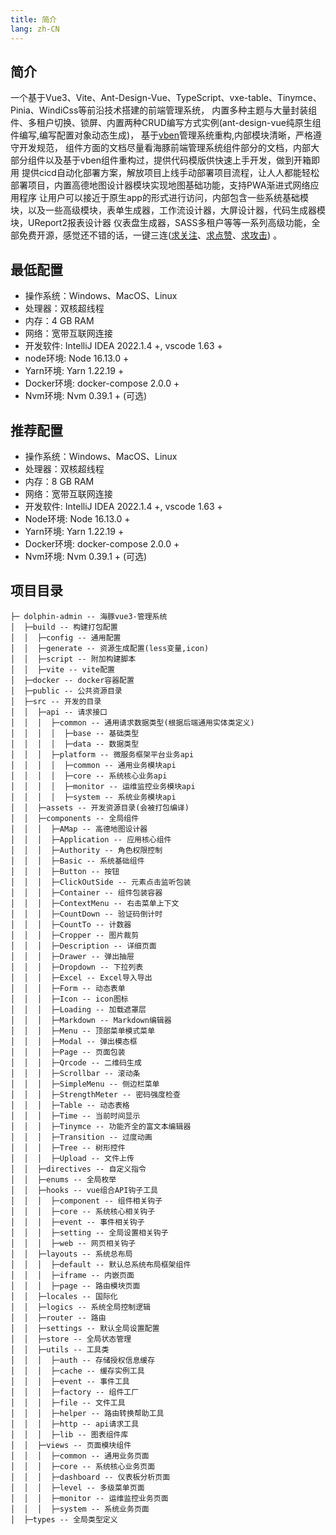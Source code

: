 ```yaml
---
title: 简介
lang: zh-CN
---
```


## 简介
一个基于Vue3、Vite、Ant-Design-Vue、TypeScript、vxe-table、Tinymce、 Pinia、WindiCss等前沿技术搭建的前端管理系统，
内置多种主题与大量封装组件、多租户切换、锁屏、内置两种CRUD编写方式实例(ant-design-vue纯原生组件编写,编写配置对象动态生成)，
基于[vben](https://github.com/vbenjs/vue-vben-admin)管理系统重构,内部模块清晰，严格遵守开发规范，
组件方面的文档尽量看海豚前端管理系统组件部分的文档，内部大部分组件以及基于vben组件重构过，提供代码模版供快速上手开发，做到开箱即用
提供cicd自动化部署方案，解放项目上线手动部署项目流程，让人人都能轻松部署项目，内置高德地图设计器模块实现地图基础功能，支持PWA渐进式网络应用程序
让用户可以接近于原生app的形式进行访问，内部包含一些系统基础模块，以及一些高级模块，表单生成器，工作流设计器，大屏设计器，代码生成器模块，UReport2报表设计器
仪表盘生成器，SASS多租户等等一系列高级功能，全部免费开源，感觉还不错的话，一键三连([求关注](https://github.com/wangxiang4)、[求点赞](https://github.com/wangxiang4/dolphin-admin)、[求攻击](https://vuejs.godolphinx.org)) 。

## 最低配置
- 操作系统：Windows、MacOS、Linux
- 处理器：双核超线程
- 内存：4 GB RAM
- 网络：宽带互联网连接
- 开发软件: IntelliJ IDEA 2022.1.4 +, vscode 1.63 +
- node环境: Node 16.13.0 + 
- Yarn环境: Yarn 1.22.19 +
- Docker环境: docker-compose 2.0.0 +
- Nvm环境: Nvm 0.39.1 + (可选)

## 推荐配置
- 操作系统：Windows、MacOS、Linux
- 处理器：双核超线程
- 内存：8 GB RAM
- 网络：宽带互联网连接
- 开发软件: IntelliJ IDEA 2022.1.4 +, vscode 1.63 +
- Node环境: Node 16.13.0 +
- Yarn环境: Yarn 1.22.19 +
- Docker环境: docker-compose 2.0.0 +
- Nvm环境: Nvm 0.39.1 + (可选)

## 项目目录
```
├─ dolphin-admin -- 海豚vue3-管理系统
│  ├─build -- 构建打包配置
│  │  ├─config -- 通用配置
│  │  ├─generate -- 资源生成配置(less变量,icon)
│  │  ├─script -- 附加构建脚本
│  │  ├─vite -- vite配置
│  ├─docker -- docker容器配置
│  ├─public -- 公共资源目录
│  ├─src -- 开发的目录
│  │  ├─api -- 请求接口
│  │  │  ├─common -- 通用请求数据类型(根据后端通用实体类定义)
│  │  │  │  ├─base -- 基础类型
│  │  │  │  ├─data -- 数据类型
│  │  │  ├─platform -- 微服务框架平台业务api
│  │  │  │  ├─common -- 通用业务模块api
│  │  │  │  ├─core -- 系统核心业务api
│  │  │  │  ├─monitor -- 运维监控业务模块api
│  │  │  │  ├─system -- 系统业务模块api
│  │  ├─assets -- 开发资源目录(会被打包编译)
│  │  ├─components -- 全局组件
│  │  │  ├─AMap -- 高德地图设计器
│  │  │  ├─Application -- 应用核心组件
│  │  │  ├─Authority -- 角色权限控制
│  │  │  ├─Basic -- 系统基础组件
│  │  │  ├─Button -- 按钮
│  │  │  ├─ClickOutSide -- 元素点击监听包装
│  │  │  ├─Container -- 组件包装容器
│  │  │  ├─ContextMenu -- 右击菜单上下文
│  │  │  ├─CountDown -- 验证码倒计时
│  │  │  ├─CountTo -- 计数器
│  │  │  ├─Cropper -- 图片裁剪
│  │  │  ├─Description -- 详细页面
│  │  │  ├─Drawer -- 弹出抽屉
│  │  │  ├─Dropdown -- 下拉列表
│  │  │  ├─Excel -- Excel导入导出
│  │  │  ├─Form -- 动态表单
│  │  │  ├─Icon -- icon图标
│  │  │  ├─Loading -- 加载遮罩层
│  │  │  ├─Markdown -- Markdown编辑器
│  │  │  ├─Menu -- 顶部菜单模式菜单
│  │  │  ├─Modal -- 弹出模态框
│  │  │  ├─Page -- 页面包装
│  │  │  ├─Qrcode -- 二维码生成
│  │  │  ├─Scrollbar -- 滚动条
│  │  │  ├─SimpleMenu -- 侧边栏菜单
│  │  │  ├─StrengthMeter -- 密码强度检查
│  │  │  ├─Table -- 动态表格
│  │  │  ├─Time -- 当前时间显示
│  │  │  ├─Tinymce -- 功能齐全的富文本编辑器
│  │  │  ├─Transition -- 过度动画
│  │  │  ├─Tree -- 树形控件
│  │  │  ├─Upload -- 文件上传
│  │  ├─directives -- 自定义指令
│  │  ├─enums -- 全局枚举
│  │  ├─hooks -- vue组合API钩子工具
│  │  │  ├─component -- 组件相关钩子
│  │  │  ├─core -- 系统核心相关钩子
│  │  │  ├─event -- 事件相关钩子
│  │  │  ├─setting -- 全局设置相关钩子
│  │  │  ├─web -- 网页相关钩子
│  │  ├─layouts -- 系统总布局
│  │  │  ├─default -- 默认总系统布局框架组件
│  │  │  ├─iframe -- 内嵌页面
│  │  │  ├─page -- 路由模块页面
│  │  ├─locales -- 国际化
│  │  ├─logics -- 系统全局控制逻辑
│  │  ├─router -- 路由
│  │  ├─settings -- 默认全局设置配置
│  │  ├─store -- 全局状态管理
│  │  ├─utils -- 工具类
│  │  │  ├─auth -- 存储授权信息缓存
│  │  │  ├─cache -- 缓存实例工具
│  │  │  ├─event -- 事件工具
│  │  │  ├─factory -- 组件工厂
│  │  │  ├─file -- 文件工具
│  │  │  ├─helper -- 路由转换帮助工具
│  │  │  ├─http -- api请求工具
│  │  │  ├─lib -- 图表组件库
│  │  ├─views -- 页面模块组件
│  │  │  ├─common -- 通用业务页面
│  │  │  ├─core -- 系统核心业务页面
│  │  │  ├─dashboard -- 仪表板分析页面
│  │  │  ├─level -- 多级菜单页面
│  │  │  ├─monitor -- 运维监控业务页面
│  │  │  ├─system -- 系统业务页面
│  ├─types -- 全局类型定义
```
